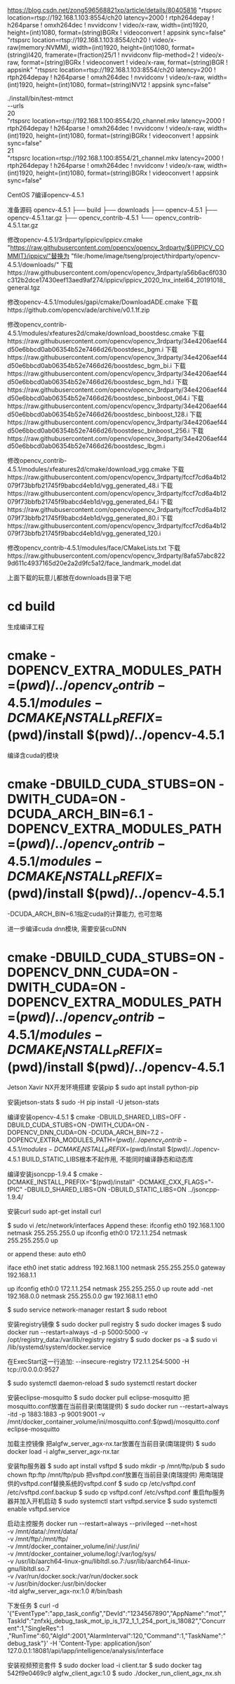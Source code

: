https://blog.csdn.net/zong596568821xp/article/details/80405816
"rtspsrc location=rtsp://192.168.1.103:8554/ch20 latency=2000 ! rtph264depay ! h264parse ! omxh264dec ! nvvidconv ! video/x-raw, width=(int)1920, height=(int)1080, format=(string)BGRx ! videoconvert ! appsink sync=false"
"rtspsrc location=rtsp://192.168.1.103:8554/ch20 ! video/x-raw(memory:NVMM), width=(int)1920, height=(int)1080, format=(string)I420, framerate=(fraction)25/1 ! nvvidconv flip-method=2 ! video/x-raw, format=(string)BGRx ! videoconvert ! video/x-raw, format=(string)BGR ! appsink"
"rtspsrc location=rtsp://192.168.1.103:8554/ch20 latency=200 ! rtph264depay ! h264parse ! omxh264dec ! nvvidconv ! video/x-raw, width=(int)1920, height=(int)1080, format=(string)NV12  ! appsink sync=false"

./install/bin/test-mtmct \
    --urls \
    20 \
    "rtspsrc location=rtsp://192.168.1.100:8554/20_channel.mkv latency=2000 ! rtph264depay ! h264parse ! omxh264dec ! nvvidconv ! video/x-raw, width=(int)1920, height=(int)1080, format=(string)BGRx ! videoconvert ! appsink sync=false" \
    21 \
    "rtspsrc location=rtsp://192.168.1.100:8554/21_channel.mkv latency=2000 ! rtph264depay ! h264parse ! omxh264dec ! nvvidconv ! video/x-raw, width=(int)1920, height=(int)1080, format=(string)BGRx ! videoconvert ! appsink sync=false"
    
CentOS 7编译opencv-4.5.1

准备源码
opencv-4.5.1
├── build
├── downloads
├── opencv-4.5.1
├── opencv-4.5.1.tar.gz
├── opencv_contrib-4.5.1
└── opencv_contrib-4.5.1.tar.gz

修改opencv-4.5.1/3rdparty/ippicv/ippicv.cmake
"https://raw.githubusercontent.com/opencv/opencv_3rdparty/${IPPICV_COMMIT}/ippicv/"替换为
"file:/home/image/tseng/project/thirdparty/opencv-4.5.1/downloads/"
下载https://raw.githubusercontent.com/opencv/opencv_3rdparty/a56b6ac6f030c312b2dce17430eef13aed9af274/ippicv/ippicv_2020_lnx_intel64_20191018_general.tgz

修改opencv-4.5.1/modules/gapi/cmake/DownloadADE.cmake
下载https://github.com/opencv/ade/archive/v0.1.1f.zip

修改opencv_contrib-4.5.1/modules/xfeatures2d/cmake/download_boostdesc.cmake
下载https://raw.githubusercontent.com/opencv/opencv_3rdparty/34e4206aef44d50e6bbcd0ab06354b52e7466d26/boostdesc_bgm.i
下载https://raw.githubusercontent.com/opencv/opencv_3rdparty/34e4206aef44d50e6bbcd0ab06354b52e7466d26/boostdesc_bgm_bi.i
下载https://raw.githubusercontent.com/opencv/opencv_3rdparty/34e4206aef44d50e6bbcd0ab06354b52e7466d26/boostdesc_bgm_hd.i
下载https://raw.githubusercontent.com/opencv/opencv_3rdparty/34e4206aef44d50e6bbcd0ab06354b52e7466d26/boostdesc_binboost_064.i
下载https://raw.githubusercontent.com/opencv/opencv_3rdparty/34e4206aef44d50e6bbcd0ab06354b52e7466d26/boostdesc_binboost_128.i
下载https://raw.githubusercontent.com/opencv/opencv_3rdparty/34e4206aef44d50e6bbcd0ab06354b52e7466d26/boostdesc_binboost_256.i
下载https://raw.githubusercontent.com/opencv/opencv_3rdparty/34e4206aef44d50e6bbcd0ab06354b52e7466d26/boostdesc_lbgm.i

修改opencv_contrib-4.5.1/modules/xfeatures2d/cmake/download_vgg.cmake
下载https://raw.githubusercontent.com/opencv/opencv_3rdparty/fccf7cd6a4b12079f73bbfb21745f9babcd4eb1d/vgg_generated_48.i
下载https://raw.githubusercontent.com/opencv/opencv_3rdparty/fccf7cd6a4b12079f73bbfb21745f9babcd4eb1d/vgg_generated_64.i
下载https://raw.githubusercontent.com/opencv/opencv_3rdparty/fccf7cd6a4b12079f73bbfb21745f9babcd4eb1d/vgg_generated_80.i
下载https://raw.githubusercontent.com/opencv/opencv_3rdparty/fccf7cd6a4b12079f73bbfb21745f9babcd4eb1d/vgg_generated_120.i

修改opencv_contrib-4.5.1/modules/face/CMakeLists.txt
下载https://raw.githubusercontent.com/opencv/opencv_3rdparty/8afa57abc8229d611c4937165d20e2a2d9fc5a12/face_landmark_model.dat

上面下载的玩意儿都放在downloads目录下吧

# cd build

生成编译工程
# cmake -DOPENCV_EXTRA_MODULES_PATH=$(pwd)/../opencv_contrib-4.5.1/modules -DCMAKE_INSTALL_PREFIX=$(pwd)/install $(pwd)/../opencv-4.5.1

编译含cuda的模块
# cmake -DBUILD_CUDA_STUBS=ON -DWITH_CUDA=ON -DCUDA_ARCH_BIN=6.1 -DOPENCV_EXTRA_MODULES_PATH=$(pwd)/../opencv_contrib-4.5.1/modules -DCMAKE_INSTALL_PREFIX=$(pwd)/install $(pwd)/../opencv-4.5.1

-DCUDA_ARCH_BIN=6.1指定cuda的计算能力, 也可忽略

进一步编译cuda dnn模块, 需要安装cuDNN
# cmake -DBUILD_CUDA_STUBS=ON -DOPENCV_DNN_CUDA=ON -DWITH_CUDA=ON -DOPENCV_EXTRA_MODULES_PATH=$(pwd)/../opencv_contrib-4.5.1/modules -DCMAKE_INSTALL_PREFIX=$(pwd)/install $(pwd)/../opencv-4.5.1


Jetson Xavir NX开发环境搭建
安装pip
$ sudo apt install python-pip

安装jetson-stats
$ sudo -H pip install -U jetson-stats

编译安装opencv-4.5.1
$ cmake -DBUILD_SHARED_LIBS=OFF -DBUILD_CUDA_STUBS=ON -DWITH_CUDA=ON -DOPENCV_DNN_CUDA=ON -DCUDA_ARCH_BIN=7.2 -DOPENCV_EXTRA_MODULES_PATH=$(pwd)/../opencv_contrib-4.5.1/modules -DCMAKE_INSTALL_PREFIX=$(pwd)/install $(pwd)/../opencv-4.5.1
BUILD_STATIC_LIBS根本不起作用, 不能同时编译静态和动态库

编译安装jsoncpp-1.9.4
$ cmake -DCMAKE_INSTALL_PREFIX="$(pwd)/install" -DCMAKE_CXX_FLAGS="-fPIC" -DBUILD_SHARED_LIBS=ON -DBUILD_STATIC_LIBS=ON ../jsoncpp-1.9.4/

安装curl
sudo apt-get install curl

$ sudo vi /etc/network/interfaces
Append these:
ifconfig eth0 192.168.1.100 netmask 255.255.255.0 up
ifconfig eth0:0 172.1.1.254 netmask 255.255.255.0 up

or append these:
auto eth0

iface eth0 inet static
address 192.168.1.100
netmask 255.255.255.0
gateway 192.168.1.1

up ifconfig eth0:0 172.1.1.254 netmask 255.255.255.0
up route add -net 192.168.0.0 netmask 255.255.0.0 gw 192.168.1.1 eth0

$ sudo service network-manager restart
$ sudo reboot

安装registry镜像
$ sudo docker pull registry
$ sudo docker images
$ sudo docker run --restart=always -d -p 5000:5000 -v /opt/registry_data:/var/lib/registry registry
$ sudo docker ps -a
$ sudo vi /lib/systemd/system/docker.service

在ExecStart这一行追加:
--insecure-registry 172.1.1.254:5000 -H tcp://0.0.0.0:9527

$ sudo systemctl daemon-reload
$ sudo systemctl restart docker

安装eclipse-mosquitto
$ sudo docker pull eclipse-mosquitto
把mosquitto.conf放置在当前目录(南瑞提供)
$ sudo docker run --restart=always -itd -p 1883:1883 -p 9001:9001 -v /mnt/docker_container_volume/ini/mosquitto.conf:$(pwd)/mosquitto.conf  eclipse-mosquitto

加载主控镜像
把algfw_server_agx-nx.tar放置在当前目录(南瑞提供)
$ sudo docker load -i algfw_server_agx-nx.tar

安装ftp服务器
$ sudo apt install vsftpd
$ sudo mkdir -p /mnt/ftp/pub
$ sudo chown ftp:ftp /mnt/ftp/pub
把vsftpd.conf放置在当前目录(南瑞提供)
用南瑞提供的vsftpd.conf替换系统的vsftpd.conf
$ sudo cp /etc/vsftpd.conf /etc/vsftpd.conf.backup
$ sudo cp vsftpd.conf /etc/vsftpd.conf
重启ftp服务器并加入开机启动
$ sudo systemctl start vsftpd.service
$ sudo systemctl enable vsftpd.service

启动主控服务
docker run --restart=always --privileged --net=host \
    -v /mnt/data/:/mnt/data/ \
    -v /mnt/ftp/:/mnt/ftp/ \
    -v /mnt/docker_container_volume/ini/:/usr/ini/ \
    -v /mnt/docker_container_volume/log/:/var/log/sys/ \
    -v /usr/lib/aarch64-linux-gnu/libltdl.so.7:/usr/lib/aarch64-linux-gnu/libltdl.so.7 \
    -v /var/run/docker.sock:/var/run/docker.sock \
    -v /usr/bin/docker:/usr/bin/docker \
    -itd algfw_server_agx-nx:1.0 #/bin/bash

下发任务
$ curl -d '{"EventType":"app_task_config","DevId":"1234567890","AppName":"mot","TaskId":"znfxkj_debug_task_mot_ip_is_172_1_1_254_port_is_18082","Concurrent":1,"SingleRes":1 ,"RunTime":60,"AlgId":2001,"AlarmInterval":120,"Command":1,"TaskName":"debug_task"}' -H 'Content-Type: application/json' 127.0.0.1:18081/api/lapp/intelligence/analysis/interface

安装视频预览套件
$ sudo docker load -i client.tar
$ sudo docker tag 542f9e0469c9 algfw_client_agx:1.0
$ sudo ./docker_run_client_agx_nx.sh